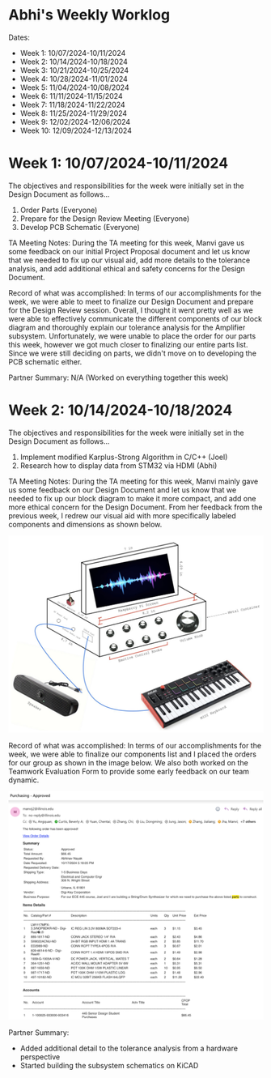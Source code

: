 # Abhi's Weekly Worklog

Dates:
- Week 1: 10/07/2024-10/11/2024
- Week 2: 10/14/2024-10/18/2024
- Week 3: 10/21/2024-10/25/2024
- Week 4: 10/28/2024-11/01/2024
- Week 5: 11/04/2024-10/08/2024
- Week 6: 11/11/2024-11/15/2024
- Week 7: 11/18/2024-11/22/2024
- Week 8: 11/25/2024-11/29/2024
- Week 9: 12/02/2024-12/06/2024
- Week 10: 12/09/2024-12/13/2024

# Week 1: 10/07/2024-10/11/2024

The objectives and responsibilities for the week were initially set in the Design Document as follows...
1. Order Parts (Everyone)
2. Prepare for the Design Review Meeting (Everyone)
3. Develop PCB Schematic (Everyone)

TA Meeting Notes:
During the TA meeting for this week, Manvi gave us some feedback on our initial Project Proposal document
and let us know that we needed to fix up our visual aid, add more details to the tolerance analysis,
and add additional ethical and safety concerns for the Design Document.

Record of what was accomplished:
In terms of our accomplishments for the week, we were able to meet to finalize our Design Document and prepare
for the Design Review session. Overall, I thought it went pretty well as we were able to effectively communicate
the different components of our block diagram and thoroughly explain our tolerance analysis for the Amplifier subsystem.
Unfortunately, we were unable to place the order for our parts this week, however we got much closer to finalizing our entire parts list.
Since we were still deciding on parts, we didn't move on to developing the PCB schematic either.

Partner Summary:
N/A (Worked on everything together this week)

# Week 2: 10/14/2024-10/18/2024

The objectives and responsibilities for the week were initially set in the Design Document as follows...
1. Implement modified Karplus-Strong Algorithm in C/C++ (Joel)
2. Research how to display data from STM32 via HDMI (Abhi)

TA Meeting Notes:
During the TA meeting for this week, Manvi mainly gave us some feedback on our Design Document and let us know that we needed to fix up our 
block diagram to make it more compact, and add one more ethical concern for the Design Document. From her feedback from the previous week, I
redrew our visual aid with more specifically labeled components and dimensions as shown below.

![Alt text](Images/Physical-Design.png)

Record of what was accomplished:
In terms of our accomplishments for the week, we were able to finalize our components list and I placed the orders for our group as shown in the image below. We also both
worked on the Teamwork Evaluation Form to provide some early feedback on our team dynamic.

![Alt text](Images/Parts-Order.png)

Partner Summary:
- Added additional detail to the tolerance analysis from a hardware perspective
- Started building the subsystem schematics on KiCAD 
